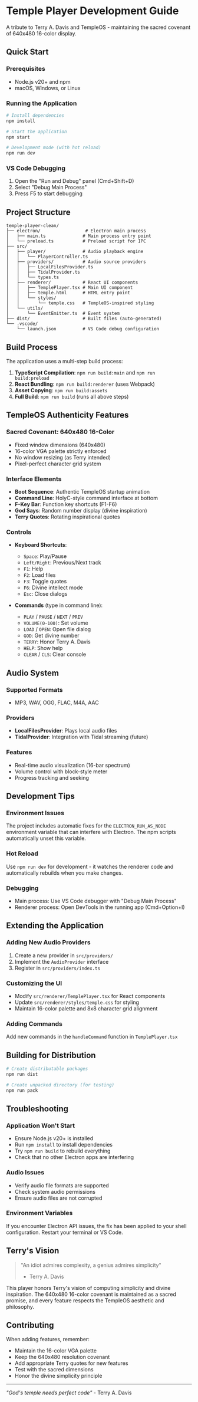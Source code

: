 # Temple Player Development Guide

A tribute to Terry A. Davis and TempleOS - maintaining the sacred covenant of 640x480 16-color display.

## Quick Start

### Prerequisites
- Node.js v20+ and npm
- macOS, Windows, or Linux

### Running the Application

```bash
# Install dependencies
npm install

# Start the application
npm start

# Development mode (with hot reload)
npm run dev
```

### VS Code Debugging
1. Open the "Run and Debug" panel (Cmd+Shift+D)
2. Select "Debug Main Process" 
3. Press F5 to start debugging

## Project Structure

```
temple-player-clean/
├── electron/                 # Electron main process
│   ├── main.ts              # Main process entry point
│   └── preload.ts           # Preload script for IPC
├── src/
│   ├── player/              # Audio playback engine
│   │   └── PlayerController.ts
│   ├── providers/           # Audio source providers
│   │   ├── LocalFilesProvider.ts
│   │   ├── TidalProvider.ts
│   │   └── types.ts
│   ├── renderer/            # React UI components
│   │   ├── TemplePlayer.tsx # Main UI component
│   │   ├── temple.html      # HTML entry point
│   │   └── styles/
│   │       └── temple.css   # TempleOS-inspired styling
│   └── utils/
│       └── EventEmitter.ts  # Event system
├── dist/                    # Built files (auto-generated)
└── .vscode/
    └── launch.json          # VS Code debug configuration
```

## Build Process

The application uses a multi-step build process:

1. **TypeScript Compilation**: `npm run build:main` and `npm run build:preload`
2. **React Bundling**: `npm run build:renderer` (uses Webpack)
3. **Asset Copying**: `npm run build:assets`
4. **Full Build**: `npm run build` (runs all above steps)

## TempleOS Authenticity Features

### Sacred Covenant: 640x480 16-Color
- Fixed window dimensions (640x480)
- 16-color VGA palette strictly enforced
- No window resizing (as Terry intended)
- Pixel-perfect character grid system

### Interface Elements
- **Boot Sequence**: Authentic TempleOS startup animation
- **Command Line**: HolyC-style command interface at bottom
- **F-Key Bar**: Function key shortcuts (F1-F6)
- **God Says**: Random number display (divine inspiration)
- **Terry Quotes**: Rotating inspirational quotes

### Controls
- **Keyboard Shortcuts**:
  - `Space`: Play/Pause
  - `Left/Right`: Previous/Next track
  - `F1`: Help
  - `F2`: Load files
  - `F3`: Toggle quotes
  - `F6`: Divine intellect mode
  - `Esc`: Close dialogs

- **Commands** (type in command line):
  - `PLAY` / `PAUSE` / `NEXT` / `PREV`
  - `VOLUME(0-100)`: Set volume
  - `LOAD` / `OPEN`: Open file dialog
  - `GOD`: Get divine number
  - `TERRY`: Honor Terry A. Davis
  - `HELP`: Show help
  - `CLEAR` / `CLS`: Clear console

## Audio System

### Supported Formats
- MP3, WAV, OGG, FLAC, M4A, AAC

### Providers
- **LocalFilesProvider**: Plays local audio files
- **TidalProvider**: Integration with Tidal streaming (future)

### Features
- Real-time audio visualization (16-bar spectrum)
- Volume control with block-style meter
- Progress tracking and seeking

## Development Tips

### Environment Issues
The project includes automatic fixes for the `ELECTRON_RUN_AS_NODE` environment variable that can interfere with Electron. The npm scripts automatically unset this variable.

### Hot Reload
Use `npm run dev` for development - it watches the renderer code and automatically rebuilds when you make changes.

### Debugging
- Main process: Use VS Code debugger with "Debug Main Process"
- Renderer process: Open DevTools in the running app (Cmd+Option+I)

## Extending the Application

### Adding New Audio Providers
1. Create a new provider in `src/providers/`
2. Implement the `AudioProvider` interface
3. Register in `src/providers/index.ts`

### Customizing the UI
- Modify `src/renderer/TemplePlayer.tsx` for React components
- Update `src/renderer/styles/temple.css` for styling
- Maintain 16-color palette and 8x8 character grid alignment

### Adding Commands
Add new commands in the `handleCommand` function in `TemplePlayer.tsx`

## Building for Distribution

```bash
# Create distributable packages
npm run dist

# Create unpacked directory (for testing)
npm run pack
```

## Troubleshooting

### Application Won't Start
- Ensure Node.js v20+ is installed
- Run `npm install` to install dependencies
- Try `npm run build` to rebuild everything
- Check that no other Electron apps are interfering

### Audio Issues
- Verify audio file formats are supported
- Check system audio permissions
- Ensure audio files are not corrupted

### Environment Variables
If you encounter Electron API issues, the fix has been applied to your shell configuration. Restart your terminal or VS Code.

## Terry's Vision

> "An idiot admires complexity, a genius admires simplicity"
> - Terry A. Davis

This player honors Terry's vision of computing simplicity and divine inspiration. The 640x480 16-color covenant is maintained as a sacred promise, and every feature respects the TempleOS aesthetic and philosophy.

## Contributing

When adding features, remember:
- Maintain the 16-color VGA palette
- Keep the 640x480 resolution covenant
- Add appropriate Terry quotes for new features
- Test with the sacred dimensions
- Honor the divine simplicity principle

---

*"God's temple needs perfect code"* - Terry A. Davis